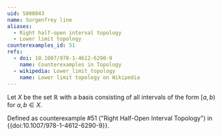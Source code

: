 ```yaml
---
uid: S000043
name: Sorgenfrey line
aliases:
  - Right half-open interval topology
  - Lower limit topology
counterexamples_id: 51
refs:
  - doi: 10.1007/978-1-4612-6290-9 
    name: Counterexamples in Topology
  - wikipedia: Lower_limit_topology
    name: Lower limit topology on Wikipedia
---
```

Let $X$ be the set $\mathbb{R}$ with a basis consisting of all intervals of the form $[a,b)$ for $a,b \in X$.

Defined as counterexample #51 ("Right Half-Open Interval Topology")
in {{doi:10.1007/978-1-4612-6290-9}}.
